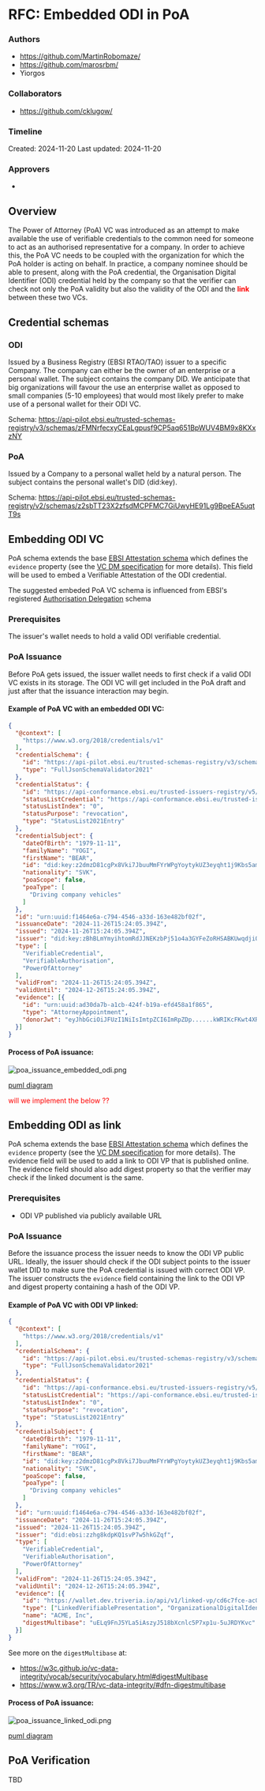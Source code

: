 # RFC: Embedded ODI in PoA

### Authors

* https://github.com/MartinRobomaze/
* https://github.com/marosrbm/
* Yiorgos

### Collaborators

* https://github.com/cklugow/

### Timeline

Created: 2024-11-20
Last updated: 2024-11-20

### Approvers

*

## Overview

The Power of Attorney (PoA) VC was introduced as an attempt to make available the use of verifiable credentials to the common need for someone to act as an authorised representative for a company. In order to achieve this, the PoA VC needs to be coupled with the organization for which the PoA holder is acting on behalf. In practice, a company nominee should be able to present, along with the PoA credential, the Organisation Digital Identifier (ODI) credential held by the company so that the verifier can check not only the PoA validity but also the validity of the ODI and the  **<span style="color: red;">link</span>**  between these two VCs.

## Credential schemas

### ODI
Issued by a Business Registry (EBSI RTAO/TAO) issuer to a specific Company. The company can either be the owner of an enterprise or a personal wallet.  The subject contains the company DID. We anticipate that big organizations will favour the use an enterprise wallet as opposed to small companies (5-10 employees) that would most likely prefer to make use of a personal wallet for their ODI VC.

Schema:
https://api-pilot.ebsi.eu/trusted-schemas-registry/v3/schemas/zFMNrfecxyCEaLgpusf9CP5aq651BpWUV4BM9x8KXxzNY

### PoA
Issued by a Company to a personal wallet held by a natural person. The subject contains the personal wallet's DID (did:key).

Schema:
https://api-pilot.ebsi.eu/trusted-schemas-registry/v2/schemas/z2sbTT23X2zfsdMCPFMC7GiUwyHE91Lg9BpeEA5uqtT9s

## Embedding ODI VC

PoA schema extends the base [EBSI Attestation schema](https://api-pilot.ebsi.eu/trusted-schemas-registry/v2/schemas/0xeb6d8131264327f3cbc5ddba9c69cb9afd34732b3b787e4b3e3507a25d3079e9)
which defines the `evidence` property (see the [VC DM specification](https://www.w3.org/TR/vc-data-model-2.0/#evidence) for more details). This field will be used to embed a Verifiable Attestation of the ODI credential.

The suggested embeded PoA VC schema is influenced from EBSI's registered [Authorisation Delegation](https://www.npmjs.com/package/@cef-ebsi/vcdm2.0-delegated-authorisation-schema?activeTab=code) schema

### Prerequisites

The issuer's wallet needs to hold a valid ODI verifiable credential.

### PoA Issuance

Before PoA gets issued, the issuer wallet needs to first check if a valid ODI VC exists in its storage. The ODI VC will get included in the PoA draft and just after that the issuance interaction may begin.

#### Example of PoA VC with an embedded ODI VC:
```json
{
  "@context": [
    "https://www.w3.org/2018/credentials/v1"
  ],
  "credentialSchema": {
    "id": "https://api-pilot.ebsi.eu/trusted-schemas-registry/v3/schemas/z2sbTT23X2zfsdMCPFMC7GiUwyHE91Lg9BpeEA5uqtT9s",
    "type": "FullJsonSchemaValidator2021"
  },
  "credentialStatus": {
    "id": "https://api-conformance.ebsi.eu/trusted-issuers-registry/v5/issuers/did:ebsi:zzhg8kdpKQ1svP7w5hkGZqf/proxies/0x45f01de57aeff6389c482b93c15f44aa58331bb8274dcefb02893745c2686a9d/status/0#0",
    "statusListCredential": "https://api-conformance.ebsi.eu/trusted-issuers-registry/v5/issuers/did:ebsi:zzhg8kdpKQ1svP7w5hkGZqf/proxies/0x45f01de57aeff6389c482b93c15f44aa58331bb8274dcefb02893745c2686a9d/status/0",
    "statusListIndex": "0",
    "statusPurpose": "revocation",
    "type": "StatusList2021Entry"
  },
  "credentialSubject": {
    "dateOfBirth": "1979-11-11",
    "familyName": "YOGI",
    "firstName": "BEAR",
    "id": "did:key:z2dmzD81cgPx8Vki7JbuuMmFYrWPgYoytykUZ3eyqht1j9Kbs5am9syyRGgTSgdrRFLmQeWbFXN9TLw2x5V2HTtZjKgD9iP6iXxAouKZXHHSV3HFnpKX65grm14mx5XJ9daMy22rzRCKxEwjwucNyKibAhaxHX3zEbYyeyPma4e2f4MVD6",
    "nationality": "SVK",
    "poaScope": false,
    "poaType": [
      "Driving company vehicles"
    ]
  },
  "id": "urn:uuid:f1464e6a-c794-4546-a33d-163e482bf02f",
  "issuanceDate": "2024-11-26T15:24:05.394Z",
  "issued": "2024-11-26T15:24:05.394Z",
  "issuer": "did:key:zBhBLmYmyihtomRdJJNEKzbPj51o4a3GYFeZoRHSABKUwqdjiQPY2g3mGSNj8hkg1897eBinpqHQNw9rVh69CvC95SkUnkND2TqP6RXr8vNjiESUmAwXY81BRB4LSZJ2Dg1Ud7PF8X5n8ZTbreoFdZkGvhi6AbboYgFzue9QCR8QSP27UmV5YxC",
  "type": [
    "VerifiableCredential",
    "VerifiableAuthorisation",
    "PowerOfAttorney"
  ],
  "validFrom": "2024-11-26T15:24:05.394Z",
  "validUntil": "2024-12-26T15:24:05.394Z",
  "evidence": [{
    "id": "urn:uuid:ad30da7b-a1cb-424f-b19a-efd458a1f865",
    "type": "AttorneyAppointment", 
    "donorJwt": "eyJhbGciOiJFUzI1NiIsImtpZCI6ImRpZDp......kWRIKcFKwt4XR2nxI9GsqxRx9iCInkk0Pz6WPg"
  }]
}
```

#### Process of PoA issuance:
![poa_issuance_embedded_odi.png](poa_issuance_embedded_odi.png)

[puml diagram](poa_issuance_embedded_odi.puml)

<span style="color: red;">will we implement the below ??</span>
## Embedding ODI as link

PoA schema extends the base [EBSI Attestation schema](https://api-pilot.ebsi.eu/trusted-schemas-registry/v2/schemas/0xeb6d8131264327f3cbc5ddba9c69cb9afd34732b3b787e4b3e3507a25d3079e9)
which defines the `evidence` property (see the [VC DM specification](https://www.w3.org/TR/vc-data-model-2.0/#evidence) for more details). The evidence field will be used
to add a link to ODI VP that is published online. The evidence field should also add digest property so that the verifier may check if the linked document is the same.

### Prerequisites

* ODI VP published via publicly available URL

### PoA Issuance

Before the issuance process the issuer needs to know the ODI VP public URL. Ideally, the issuer should check if the ODI subject points to the issuer wallet DID to make sure
the PoA credential is issued with correct ODI VP. The issuer constructs the `evidence` field containing the link to the ODI VP and digest property
containing a hash of the ODI VP.

#### Example of PoA VC with ODI VP linked:

```json
{
  "@context": [
    "https://www.w3.org/2018/credentials/v1"
  ],
  "credentialSchema": {
    "id": "https://api-pilot.ebsi.eu/trusted-schemas-registry/v3/schemas/z2sbTT23X2zfsdMCPFMC7GiUwyHE91Lg9BpeEA5uqtT9s",
    "type": "FullJsonSchemaValidator2021"
  },
  "credentialStatus": {
    "id": "https://api-conformance.ebsi.eu/trusted-issuers-registry/v5/issuers/did:ebsi:zzhg8kdpKQ1svP7w5hkGZqf/proxies/0x45f01de57aeff6389c482b93c15f44aa58331bb8274dcefb02893745c2686a9d/status/0#0",
    "statusListCredential": "https://api-conformance.ebsi.eu/trusted-issuers-registry/v5/issuers/did:ebsi:zzhg8kdpKQ1svP7w5hkGZqf/proxies/0x45f01de57aeff6389c482b93c15f44aa58331bb8274dcefb02893745c2686a9d/status/0",
    "statusListIndex": "0",
    "statusPurpose": "revocation",
    "type": "StatusList2021Entry"
  },
  "credentialSubject": {
    "dateOfBirth": "1979-11-11",
    "familyName": "YOGI",
    "firstName": "BEAR",
    "id": "did:key:z2dmzD81cgPx8Vki7JbuuMmFYrWPgYoytykUZ3eyqht1j9Kbs5am9syyRGgTSgdrRFLmQeWbFXN9TLw2x5V2HTtZjKgD9iP6iXxAouKZXHHSV3HFnpKX65grm14mx5XJ9daMy22rzRCKxEwjwucNyKibAhaxHX3zEbYyeyPma4e2f4MVD6",
    "nationality": "SVK",
    "poaScope": false,
    "poaType": [
      "Driving company vehicles"
    ]
  },
  "id": "urn:uuid:f1464e6a-c794-4546-a33d-163e482bf02f",
  "issuanceDate": "2024-11-26T15:24:05.394Z",
  "issued": "2024-11-26T15:24:05.394Z",
  "issuer": "did:ebsi:zzhg8kdpKQ1svP7w5hkGZqf",
  "type": [
    "VerifiableCredential",
    "VerifiableAuthorisation",
    "PowerOfAttorney"
  ],
  "validFrom": "2024-11-26T15:24:05.394Z",
  "validUntil": "2024-12-26T15:24:05.394Z",
  "evidence": [{
    "id": "https://wallet.dev.triveria.io/api/v1/linked-vp/cd6c7fce-ac09-11ef-a8a2-0a58a9feac02/urn:uuid:d6e49478-a25a-4f56-81c1-4272fae14f32?hl=zQmdE2wDRDBhkxk44PP2hGNhL4PeBDe5sQfXJk6h9DY6tzj",
    "type": ["LinkedVerifiablePresentation", "OrganizationalDigitalIdentifier"],
    "name": "ACME, Inc",
    "digestMultibase": "uELq9FnJ5YLa5iAszyJ518bXcnlc5P7xp1u-5uJRDYKvc"
  }]
}
```

See more on the `digestMultibase` at:
* https://w3c.github.io/vc-data-integrity/vocab/security/vocabulary.html#digestMultibase
* https://www.w3.org/TR/vc-data-integrity/#dfn-digestmultibase

#### Process of PoA issuance:

![poa_issuance_linked_odi.png](poa_issuance_linked_odi.png)

[puml diagram](poa_issuance_linked_odi.puml)

## PoA Verification

TBD